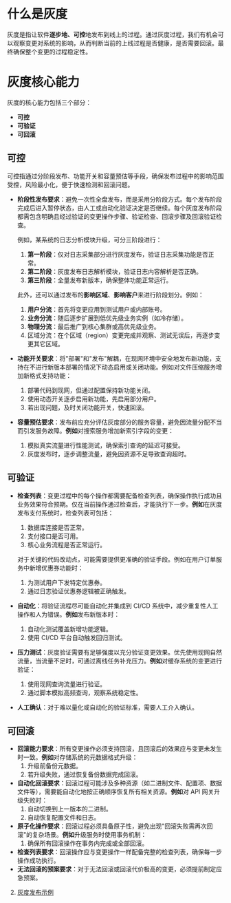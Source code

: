 # 什么是灰度

灰度是指让软件**逐步地、可控**地发布到线上的过程。通过灰度过程，我们有机会可以观察变更对系统的影响，从而判断当前的上线过程是否健康，是否需要回滚。最终确保整个变更的过程稳定性。

# 灰度核心能力

灰度的核心能力包括三个部分：

- **可控**
- **可验证**
- **可回滚**

## 可控

可控指通过分阶段发布、功能开关和容量预估等手段，确保发布过程中的影响范围受控，风险最小化，便于快速检测和回滚问题。

- **阶段性发布要求**：避免一次性全盘发布，而是采用分阶段方式。每个发布阶段完成后进入暂停状态，由人工或自动化验证决定是否继续。每个灰度发布阶段都需包含明确且经过验证的变更操作步骤、验证检查、回滚步骤及回滚验证检查。
    
    例如，某系统的日志分析模块升级，可分三阶段进行：
    
    1. **第一阶段**：仅对日志采集部分进行灰度发布，验证日志采集功能是否正常。
    2. **第二阶段**：灰度发布日志解析模块，验证日志内容解析是否正确。
    3. **第三阶段**：全量发布新版本，确保整体功能正常运行。
    
    此外，还可以通过发布的**影响区域**、**影响客户**来进行阶段划分。例如：
    
    1. **用户分流**：首先将变更应用到测试用户或内部账号。
    2. **业务分流**：随后逐步扩展到低优先级业务实例（如冷存储）。
    3. **物理分流**：最后推广到核心集群或高优先级业务。
    4. 区域分流：在个区域（region）变更完成并观察、测试无误后，再逐步变更其它区域。
- **功能开关要求**：将"部署"和"发布"解耦，在现网环境中安全地发布新功能，支持在不进行新版本部署的情况下动态启用或关闭功能。例如对文件压缩服务增加新格式支持功能：
    1. 部署代码到现网，但通过配置保持新功能关闭。
    2. 使用动态开关逐步启用新功能，先启用部分用户。
    3. 若出现问题，及时关闭功能开关，快速回滚。
- **容量预估要求**：发布前应充分评估灰度部分的服务容量，避免因流量分配不当而引发服务故障。**例如**对搜索服务增加新索引字段的变更：
    1. 模拟真实流量进行性能测试，确保索引查询的延迟可接受。
    2. 灰度发布时，逐步调整流量，避免因资源不足导致查询超时。

## 可验证

- **检查列表**：变更过程中的每个操作都需要配备检查列表，确保操作执行成功且业务效果符合预期。仅在当前操作通过检查后，才能执行下一步。**例如**在灰度发布支付系统时，检查列表可包括：
    1. 数据库连接是否正常。
    2. 支付接口是否可用。
    3. 核心业务流程是否正常运行。
    
    对于关键的代码改动点，可能需要提供更准确的验证手段。例如在用户订单服务中新增优惠券功能时：
    
    1. 为测试用户下发特定优惠券。
    2. 通过日志验证优惠券逻辑被正确触发。
- **自动化**：将验证流程尽可能自动化并集成到 CI/CD 系统中，减少重复性人工操作和人为错误。**例如**发布新版本时：
    1. 自动化测试覆盖新增功能逻辑。
    2. 使用 CI/CD 平台自动触发回归测试。
- **压力测试**：灰度验证需要有足够强度以充分验证变更效果。优先使用现网自然流量，当流量不足时，可通过离线任务补充压力。**例如**对缓存系统的变更进行验证：
    1. 使用现网查询流量进行验证。
    2. 通过脚本模拟高频查询，观察系统稳定性。
- **人工确认**：对于难以量化或自动化的验证标准，需要人工介入确认。

## 可回滚

- **回滚能力要求**：所有变更操作必须支持回滚，且回滚后的效果应与变更未发生时一致。**例如**对存储系统的元数据格式升级：
    1. 升级前备份元数据。
    2. 若升级失败，通过恢复备份数据完成回滚。
- **自动化回滚要求**：回滚过程可能涉及多种资源（如二进制文件、配置项、数据文件等），需要能自动化地按正确顺序恢复所有相关资源。**例如**对 API 网关升级失败时：
    1. 自动切换到上一版本的二进制。
    2. 自动恢复配置文件和日志。
- **原子化操作要求**：回滚过程必须具备原子性，避免出现"回滚失败需再次回滚"的复杂场景。**例如**升级服务时使用事务机制：
    1. 确保所有回滚操作在事务内完成或全部回滚。
- **检查列表要求**：回滚操作应与变更操作一样配备完整的检查列表，确保每一步操作成功执行。
- **无法回滚的预案要求**：对于无法回滚或回滚代价极高的变更，必须提前制定应急预案。

2. [灰度发布示例](2-preventive-arch/灰度发布示例.md)